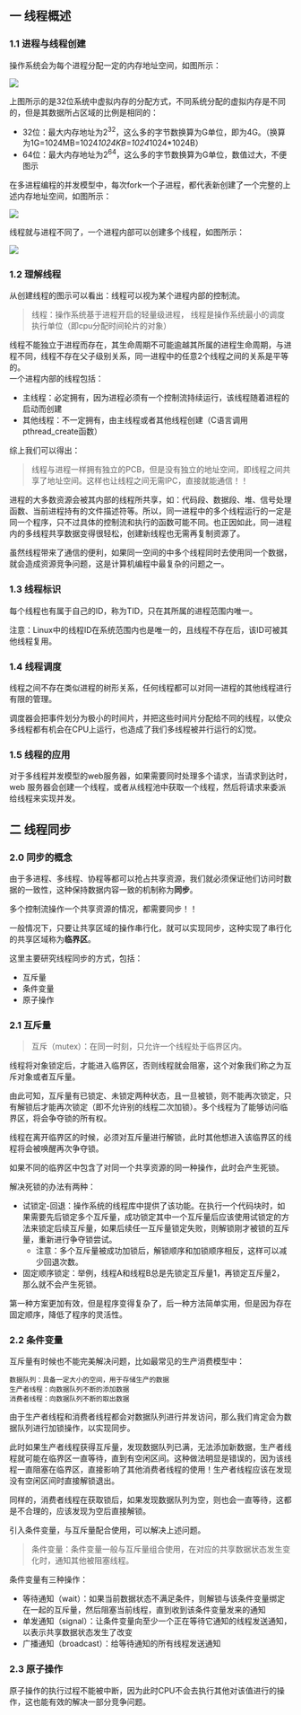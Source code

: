 ## 一 线程概述

### 1.1 进程与线程创建

操作系统会为每个进程分配一定的内存地址空间，如图所示：  

![](../images/node/02-03.svg)

上图所示的是32位系统中虚拟内存的分配方式，不同系统分配的虚拟内存是不同的，但是其数据所占区域的比例是相同的：
- 32位：最大内存地址为2<sup>32</sup>，这么多的字节数换算为G单位，即为4G。（换算为1G=1024MB=1024*1024KB=1024*1024*1024B）
- 64位：最大内存地址为2<sup>64</sup>，这么多的字节数换算为G单位，数值过大，不便图示

在多进程编程的并发模型中，每次fork一个子进程，都代表新创建了一个完整的上述内存地址空间，如图所示：  

![](../images/node/02-03-1.svg)

线程就与进程不同了，一个进程内部可以创建多个线程，如图所示： 

![](../images/node/02-03-2.svg)

### 1.2 理解线程

从创建线程的图示可以看出：线程可以视为某个进程内部的控制流。
> 线程：操作系统基于进程开启的轻量级进程，
> 线程是操作系统最小的调度执行单位（即cpu分配时间轮片的对象）

线程不能独立于进程而存在，其生命周期不可能逾越其所属的进程生命周期，与进程不同，线程不存在父子级别关系，同一进程中的任意2个线程之间的关系是平等的。  
一个进程内部的线程包括：
- 主线程：必定拥有，因为进程必须有一个控制流持续运行，该线程随着进程的启动而创建
- 其他线程：不一定拥有，由主线程或者其他线程创建（C语言调用pthread_create函数）  

综上我们可以得出：
> 线程与进程一样拥有独立的PCB，但是没有独立的地址空间，即线程之间共享了地址空间。这样也让线程之间无需IPC，直接就能通信！！

进程的大多数资源会被其内部的线程所共享，如：代码段、数据段、堆、信号处理函数、当前进程持有的文件描述符等。所以，同一进程中的多个线程运行的一定是同一个程序，只不过具体的控制流和执行的函数可能不同。也正因如此，同一进程内的多线程共享数据变得很轻松，创建新线程也无需再复制资源了。

虽然线程带来了通信的便利，如果同一空间的中多个线程同时去使用同一个数据，就会造成资源竞争问题，这是计算机编程中最复杂的问题之一。  

### 1.3 线程标识

每个线程也有属于自己的ID，称为TID，只在其所属的进程范围内唯一。  

注意：Linux中的线程ID在系统范围内也是唯一的，且线程不存在后，该ID可被其他线程复用。  
  
### 1.4 线程调度

线程之间不存在类似进程的树形关系，任何线程都可以对同一进程的其他线程进行有限的管理。

调度器会把事件划分为极小的时间片，并把这些时间片分配给不同的线程，以使众多线程都有机会在CPU上运行，也造成了我们多线程被并行运行的幻觉。

### 1.5 线程的应用

对于多线程并发模型的web服务器，如果需要同时处理多个请求，当请求到达时，web 服务器会创建一个线程，或者从线程池中获取一个线程，然后将请求来委派给线程来实现并发。

## 二 线程同步

### 2.0 同步的概念

由于多进程、多线程、协程等都可以抢占共享资源，我们就必须保证他们访问时数据的一致性，这种保持数据内容一致的机制称为**同步**。    

多个控制流操作一个共享资源的情况，都需要同步！！  

一般情况下，只要让共享区域的操作串行化，就可以实现同步，这种实现了串行化的共享区域称为**临界区**。  

这里主要研究线程同步的方式，包括：
- 互斥量
- 条件变量
- 原子操作

### 2.1 互斥量

> 互斥（mutex）：在同一时刻，只允许一个线程处于临界区内。  

线程将对象锁定后，才能进入临界区，否则线程就会阻塞，这个对象我们称之为互斥对象或者互斥量。  

由此可知，互斥量有已锁定、未锁定两种状态，且一旦被锁，则不能再次锁定，只有解锁后才能再次锁定（即不允许别的线程二次加锁）。多个线程为了能够访问临界区，将会争夺锁的所有权。  

线程在离开临界区的时候，必须对互斥量进行解锁，此时其他想进入该临界区的线程将会被唤醒再次争夺锁。  

如果不同的临界区中包含了对同一个共享资源的同一种操作，此时会产生死锁。  

解决死锁的办法有两种：
- 试锁定-回退：操作系统的线程库中提供了该功能。在执行一个代码块时，如果需要先后锁定多个互斥量，成功锁定其中一个互斥量后应该使用试锁定的方法来锁定后续互斥量，如果后续任一互斥量锁定失败，则解锁刚才被锁的互斥量，重新进行争夺锁尝试。
  - 注意：多个互斥量被成功加锁后，解锁顺序和加锁顺序相反，这样可以减少回退次数。
- 固定顺序锁定：举例，线程A和线程B总是先锁定互斥量1，再锁定互斥量2，那么就不会产生死锁。

第一种方案更加有效，但是程序变得复杂了，后一种方法简单实用，但是因为存在固定顺序，降低了程序的灵活性。

### 2.2 条件变量

互斥量有时候也不能完美解决问题，比如最常见的生产消费模型中：
```
数据队列：具备一定大小的空间，用于存储生产的数据
生产者线程：向数据队列不断的添加数据
消费者线程：向数据队列不断的取出数据
```

由于生产者线程和消费者线程都会对数据队列进行并发访问，那么我们肯定会为数据队列进行加锁操作，以实现同步。  

此时如果生产者线程获得互斥量，发现数据队列已满，无法添加新数据，生产者线程就可能在临界区一直等待，直到有空闲区间。这种做法明显是错误的，因为该线程一直阻塞在临界区，直接影响了其他消费者线程的使用！生产者线程应该在发现没有空闲区间时直接解锁退出。  

同样的，消费者线程在获取锁后，如果发现数据队列为空，则也会一直等待，这都是不合理的，应该发现为空后直接解锁。  

引入条件变量，与互斥量配合使用，可以解决上述问题。  

> 条件变量：条件变量一般与互斥量组合使用，在对应的共享数据状态发生变化时，通知其他被阻塞线程。    

条件变量有三种操作：
- 等待通知（wait）：如果当前数据状态不满足条件，则解锁与该条件变量绑定在一起的互斥量，然后阻塞当前线程，直到收到该条件变量发来的通知
- 单发通知（signal）：让条件变量向至少一个正在等待它通知的线程发送通知，以表示共享数据状态发生了改变 
- 广播通知（broadcast）：给等待通知的所有线程发送通知

### 2.3 原子操作

原子操作的执行过程不能被中断，因为此时CPU不会去执行其他对该值进行的操作，这也能有效的解决一部分竞争问题。  
